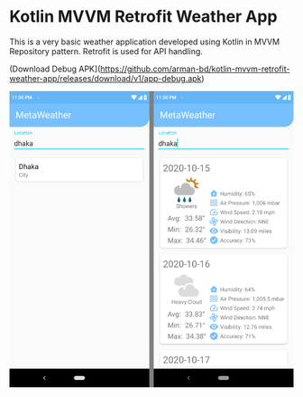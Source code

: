 # Kotlin MVVM Retrofit Weather App

This is a very basic weather application developed using Kotlin in MVVM Repository pattern. Retrofit is used for API handling.

(Download Debug APK](https://github.com/arman-bd/kotlin-mvvm-retrofit-weather-app/releases/download/v1/app-debug.apk)

![Screenshot](screenshot.png)